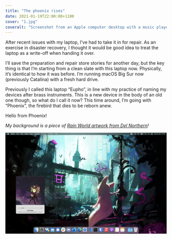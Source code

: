 ```yaml
---
title: "The phoenix rises"
date: 2021-01-19T22:00:00+1100
cover: "1.jpg"
coveralt: "Screenshot from an Apple computer desktop with a music player, the background depicts a small white creature gazing across a decaying neon pink and blue cityscape at pink lizard atop a tall building"
---
```


After recent issues with my laptop, I’ve had to take it in for repair. As an exercise in disaster recovery, I thought it would be good idea to treat the laptop as a write-off when handing it over.

I’ll save the preparation and repair store stories for another day, but the key thing is that I’m starting from a clean slate with this laptop now. Physically, it’s identical to how it was before. I’m running macOS Big Sur now (previously Catalina) with a fresh hard drive.

Previously I called this laptop “Eupho”, in line with my practice of naming my devices after brass instruments. This is a new device in the body of an old one though, so what do I call it now? This time around, I’m going with “Phoenix”, the firebird that dies to be reborn anew.

Hello from Phoenix!

_My background is a piece of [Rain World artwork from Del Northern](https://miimows.artstation.com/projects/Y6mL3)!_

![Screenshot from an Apple computer desktop with a music player, the background depicts a small white creature gazing across a decaying neon pink and blue cityscape at pink lizard atop a tall building](./1.jpg)
